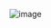 ![image](https://user-images.githubusercontent.com/60573125/166517853-4b8e45a9-db0c-4b04-a8ef-c83401992f6d.png)

